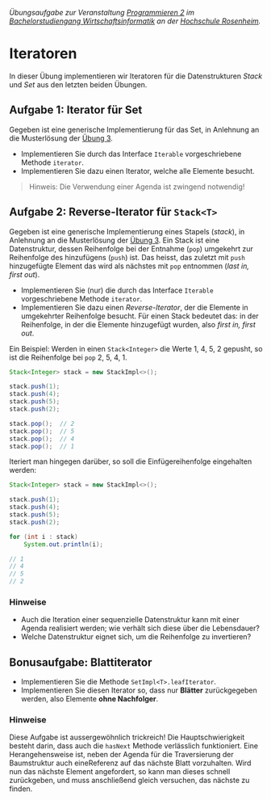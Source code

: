 _Übungsaufgabe zur Veranstaltung [Programmieren 2](https://hsro-wif-prg2.github.io) im [Bachelorstudiengang Wirtschaftsinformatik](https://www.fh-rosenheim.de/technik/informatik-mathematik/wirtschaftsinformatik-bachelor/) an der [Hochschule Rosenheim](http://www.fh-rosenheim.de)._


# Iteratoren

In dieser Übung implementieren wir Iteratoren für die Datenstrukturen _Stack_ und _Set_ aus den letzten beiden Übungen.



## Aufgabe 1: Iterator für Set

Gegeben ist eine generische Implementierung für das Set, in Anlehnung an die Musterlösung der [Übung 3](https://github.com/hsro-wif-prg2/uebung03).

- Implementieren Sie durch das Interface `Iterable` vorgeschriebene Methode `iterator`.
- Implementieren Sie dazu einen Iterator, welche alle Elemente besucht.

> Hinweis: Die Verwendung einer Agenda ist zwingend notwendig!


## Aufgabe 2: Reverse-Iterator für `Stack<T>`

Gegeben ist eine generische Implementierung eines Stapels (_stack_), in Anlehnung an die Musterlösung der [Übung 3](https://github.com/hsro-wif-prg2/uebung03).
Ein Stack ist eine Datenstruktur, dessen Reihenfolge bei der Entnahme (`pop`) umgekehrt zur Reihenfolge des hinzufügens (`push`) ist.
Das heisst, das zuletzt mit `push` hinzugefügte Element das wird als nächstes mit `pop` entnommen (_last in, first out_).

- Implementieren Sie (nur) die durch das Interface `Iterable` vorgeschriebene Methode `iterator`.
- Implementieren Sie dazu einen _Reverse-Iterator_, der die Elemente in umgekehrter Reihenfolge besucht.
	Für einen Stack bedeutet das: in der Reihenfolge, in der die Elemente hinzugefügt wurden, also _first in, first out_.

Ein Beispiel: Werden in einen `Stack<Integer>` die Werte 1, 4, 5, 2 gepusht, so ist die Reihenfolge bei `pop` 2, 5, 4, 1.

```java
Stack<Integer> stack = new StackImpl<>();

stack.push(1);
stack.push(4);
stack.push(5);
stack.push(2);

stack.pop();  // 2
stack.pop();  // 5
stack.pop();  // 4
stack.pop();  // 1
```

Iteriert man hingegen darüber, so soll die Einfügereihenfolge eingehalten werden:

```java
Stack<Integer> stack = new StackImpl<>();

stack.push(1);
stack.push(4);
stack.push(5);
stack.push(2);

for (int i : stack)
	System.out.println(i);

// 1
// 4
// 5
// 2
```


### Hinweise

- Auch die Iteration einer sequenzielle Datenstruktur kann mit einer Agenda realisiert werden; wie verhält sich diese über die Lebensdauer?
- Welche Datenstruktur eignet sich, um die Reihenfolge zu invertieren?


## Bonusaufgabe: Blattiterator

- Implementieren Sie die Methode `SetImpl<T>.leafIterator`.
- Implementieren Sie diesen Iterator so, dass nur **Blätter** zurückgegeben werden, also Elemente **ohne Nachfolger**.

### Hinweise

Diese Aufgabe ist aussergewöhnlich trickreich!
Die Hauptschwierigkeit besteht darin, dass auch die `hasNext` Methode verlässlich funktioniert.
Eine Herangehensweise ist, neben der Agenda für die Traversierung der Baumstruktur auch eineReferenz auf das nächste Blatt vorzuhalten.
Wird nun das nächste Element angefordert, so kann man dieses schnell zurückgeben, und muss anschließend gleich versuchen, das nächste zu finden.
